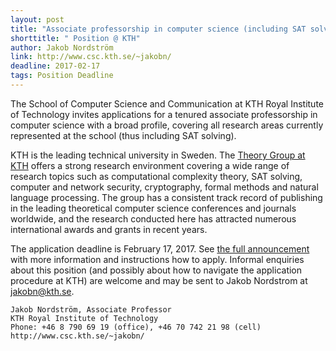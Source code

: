 ```yaml
---
layout: post
title: "Associate professorship in computer science (including SAT solving) at KTH Royal Institute of Technology"
shorttitle: " Position @ KTH"
author: Jakob Nordström
link: http://www.csc.kth.se/~jakobn/
deadline: 2017-02-17
tags: Position Deadline
---
```


The School of Computer Science and Communication at KTH Royal Institute of Technology invites applications for a tenured associate professorship in computer science with a broad profile, covering all research areas currently represented at the school (thus including SAT solving).



KTH is the leading technical university in Sweden. The [Theory Group at KTH](http://www.csc.kth.se/tcs/) offers a strong research environment covering a wide range of research topics such as computational complexity theory, SAT solving, computer and network security, cryptography, formal methods and natural language processing. The group has a consistent track record of publishing in the leading theoretical computer science conferences and journals worldwide, and the research conducted here has attracted numerous international awards and grants in recent years.



The application deadline is February 17, 2017. See [the full announcement](http://www.kth.se/en/om/work-at-kth/lediga-jobb/what:job/jobID:96024/where:4/) with more information and instructions how to apply. Informal enquiries about this position (and possibly about how to navigate the application procedure at KTH) are welcome and may be sent to Jakob Nordstrom at jakobn@kth.se.


 

    Jakob Nordström, Associate Professor
    KTH Royal Institute of Technology
    Phone: +46 8 790 69 19 (office), +46 70 742 21 98 (cell)
    http://www.csc.kth.se/~jakobn/


